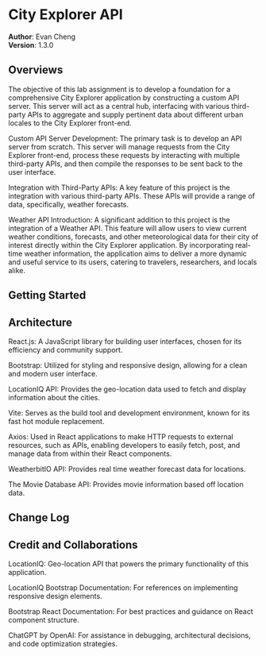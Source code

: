 # City Explorer API

**Author**: Evan Cheng  
**Version**: 1.3.0

## Overviews

The objective of this lab assignment is to develop a foundation for a comprehensive City Explorer application by constructing a custom API server. This server will act as a central hub, interfacing with various third-party APIs to aggregate and supply pertinent data about different urban locales to the City Explorer front-end.

Custom API Server Development: The primary task is to develop an API server from scratch. This server will manage requests from the City Explorer front-end, process these requests by interacting with multiple third-party APIs, and then compile the responses to be sent back to the user interface.

Integration with Third-Party APIs: A key feature of this project is the integration with various third-party APIs. These APIs will provide a range of data, specifically, weather forecasts.

Weather API Introduction: A significant addition to this project is the integration of a Weather API. This feature will allow users to view current weather conditions, forecasts, and other meteorological data for their city of interest directly within the City Explorer application. By incorporating real-time weather information, the application aims to deliver a more dynamic and useful service to its users, catering to travelers, researchers, and locals alike.

## Getting Started

## Architecture

React.js: A JavaScript library for building user interfaces, chosen for its efficiency and community support.  

Bootstrap: Utilized for styling and responsive design, allowing for a clean and modern user interface.  

LocationIQ API: Provides the geo-location data used to fetch and display information about the cities.
  
Vite: Serves as the build tool and development environment, known for its fast hot module replacement.

Axios: Used in React applications to make HTTP requests to external resources, such as APIs, enabling developers to easily fetch, post, and manage data from within their React components.

WeatherbitIO API: Provides real time weather forecast data for locations.

The Movie Database API: Provides movie information based off location data.

## Change Log

## Credit and Collaborations
LocationIQ: Geo-location API that powers the primary functionality of this application.  

LocationIQ Bootstrap Documentation: For references on implementing responsive design elements.  

Bootstrap React Documentation: For best practices and guidance on React component structure.  

ChatGPT by OpenAI: For assistance in debugging, architectural decisions, and code optimization strategies.